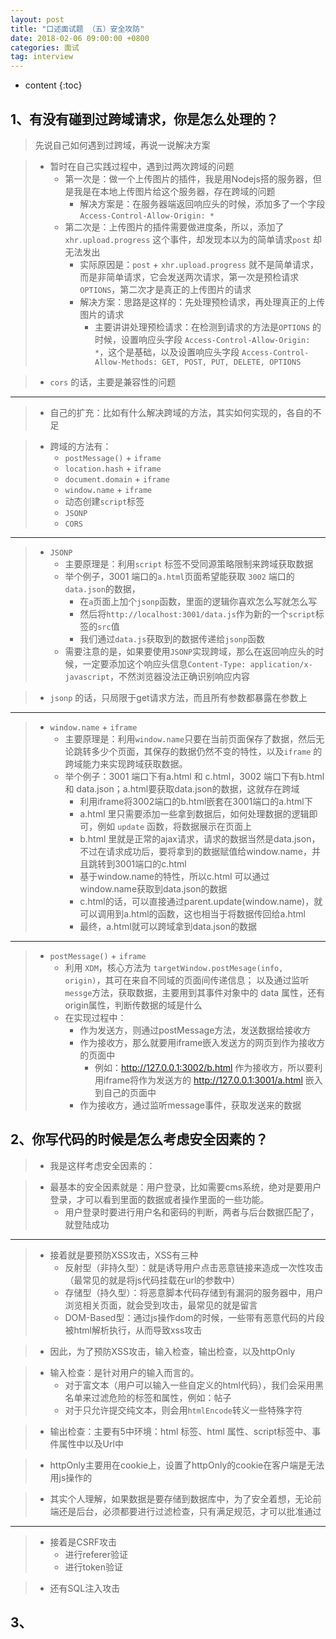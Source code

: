 ```yaml
---
layout: post
title: "口述面试题 （五）安全攻防"
date: 2018-02-06 09:00:00 +0800 
categories: 面试
tag: interview
---
```

* content
{:toc}


<!-- more -->

## 1、有没有碰到过跨域请求，你是怎么处理的？

> 先说自己如何遇到过跨域，再说一说解决方案

> * 暂时在自己实践过程中，遇到过两次跨域的问题
>   * 第一次是：做一个上传图片的插件，我是用Nodejs搭的服务器，但是我是在本地上传图片给这个服务器，存在跨域的问题
>       * 解决方案是：在服务器端返回响应头的时候，添加多了一个字段 `Access-Control-Allow-Origin: *`
>   * 第二次是：上传图片的插件需要做进度条，所以，添加了 `xhr.upload.progress` 这个事件，却发现本以为的简单请求`post` 却无法发出
>       * 实际原因是：`post` + `xhr.upload.progress` 就不是简单请求，而是非简单请求，它会发送两次请求，第一次是预检请求 `OPTIONS`，第二次才是真正的上传图片的请求
>       * 解决方案：思路是这样的：先处理预检请求，再处理真正的上传图片的请求
>           * 主要讲讲处理预检请求：在检测到请求的方法是`OPTIONS` 的时候，设置响应头字段 `Access-Control-Allow-Origin: *`，这个是基础，以及设置响应头字段 `Access-Control-Allow-Methods: GET, POST, PUT, DELETE, OPTIONS`

> * `cors` 的话，主要是兼容性的问题


---

> * 自己的扩充：比如有什么解决跨域的方法，其实如何实现的，各自的不足

> * 跨域的方法有：
>   * `postMessage()` + `iframe`
>   * `location.hash` + `iframe`
>   * `document.domain` + `iframe`
>   * `window.name` + `iframe`
>   * 动态创建`script`标签
>   * `JSONP`
>   * `CORS`

---

> * `JSONP`
>   * 主要原理是：利用`script` 标签不受同源策略限制来跨域获取数据
>   * 举个例子，3001 端口的`a.html`页面希望能获取 `3002` 端口的`data.json`的数据，
>       * 在`a`页面上加个`jsonp`函数，里面的逻辑你喜欢怎么写就怎么写
>       * 然后将`http://localhost:3001/data.js`作为新的一个`script`标签的`src`值
>       * 我们通过`data.js`获取到的数据传递给`jsonp`函数
>   * 需要注意的是，如果要使用`JSONP`实现跨域，那么在返回响应头的时候，一定要添加这个响应头信息`Content-Type: application/x-javascript`，不然浏览器没法正确识别响应内容

> * `jsonp` 的话，只局限于get请求方法，而且所有参数都暴露在参数上

---

> * `window.name` + `iframe`
>   * 主要原理是：利用`window.name`只要在当前页面保存了数据，然后无论跳转多少个页面，其保存的数据仍然不变的特性，以及`iframe` 的跨域能力来实现跨域获取数据。
>   * 举个例子：3001 端口下有a.html 和 c.html，3002 端口下有b.html 和 data.json；a.html要获取data.json的数据，这就存在跨域
>       * 利用iframe将3002端口的b.html嵌套在3001端口的a.html下
>       * a.html 里只需要添加一些拿到数据后，如何处理数据的逻辑即可，例如 `update` 函数，将数据展示在页面上
>       * b.html 里就是正常的ajax请求，请求的数据当然是data.json，不过在请求成功后，要将拿到的数据赋值给window.name，并且跳转到3001端口的c.html
>       * 基于window.name的特性，所以c.html 可以通过window.name获取到data.json的数据
>       * c.html的话，可以直接通过parent.update(window.name)，就可以调用到a.html的函数，这也相当于将数据传回给a.html
>       * 最终，a.html就可以跨域拿到data.json的数据

---

> * `postMessage()` + `iframe`
>   * 利用 `XDM`，核心方法为 `targetWindow.postMesage(info, origin)`，其可在来自不同域的页面间传递信息；
>     以及通过监听`messge`方法，获取数据，主要用到其事件对象中的 data 属性，还有origin属性，判断传数据的域是什么
>   * 在实现过程中：
>       * 作为发送方，则通过postMessage方法，发送数据给接收方
>       * 作为接收方，那么就要用iframe嵌入发送方的网页到作为接收方的页面中
>           * 例如：http://127.0.0.1:3002/b.html 作为接收方，所以要利用iframe将作为发送方的 http://127.0.0.1:3001/a.html 嵌入到自己的页面中
>       * 作为接收方，通过监听message事件，获取发送来的数据 

## 2、你写代码的时候是怎么考虑安全因素的？

> * 我是这样考虑安全因素的：

> * 最基本的安全因素就是：用户登录，比如需要cms系统，绝对是要用户登录，才可以看到里面的数据或者操作里面的一些功能。
>   * 用户登录时要进行用户名和密码的判断，两者与后台数据匹配了，就登陆成功

---

> * 接着就是要预防XSS攻击，XSS有三种
>   * 反射型（非持久型）：就是诱导用户点击恶意链接来造成一次性攻击（最常见的就是将js代码挂载在url的参数中）
>   * 存储型（持久型）：将恶意脚本代码存储到有漏洞的服务器中，用户浏览相关页面，就会受到攻击，最常见的就是留言
>   * DOM-Based型：通过js操作dom的时候，一些带有恶意代码的片段被html解析执行，从而导致xss攻击

> * 因此，为了预防XSS攻击，输入检查，输出检查，以及httpOnly

> * 输入检查：是针对用户的输入而言的。
>   * 对于富文本（用户可以输入一些自定义的html代码），我们会采用黑名单来过滤危险的标签和属性，例如：帖子
>   * 对于只允许提交纯文本，则会用`htmlEncode`转义一些特殊字符

> * 输出检查：主要有5中环境：html 标签、html 属性、script标签中、事件属性中以及Url中

> * httpOnly主要用在cookie上，设置了httpOnly的cookie在客户端是无法用js操作的

> * 其实个人理解，如果数据是要存储到数据库中，为了安全着想，无论前端还是后台，必须都要进行过滤检查，只有满足规范，才可以批准通过

---

> * 接着是CSRF攻击
>   * 进行referer验证
>   * 进行token验证

> * 还有SQL注入攻击

## 3、